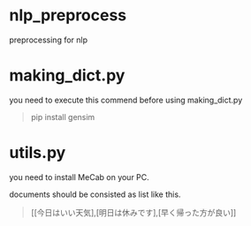 # nlp_preprocess
preprocessing for nlp

# making_dict.py
you need to execute this commend before using making_dict.py
>pip install gensim

# utils.py
you need to install MeCab on your PC.

documents should be consisted as list like this.
>[[今日はいい天気],[明日は休みです],[早く帰った方が良い]]
